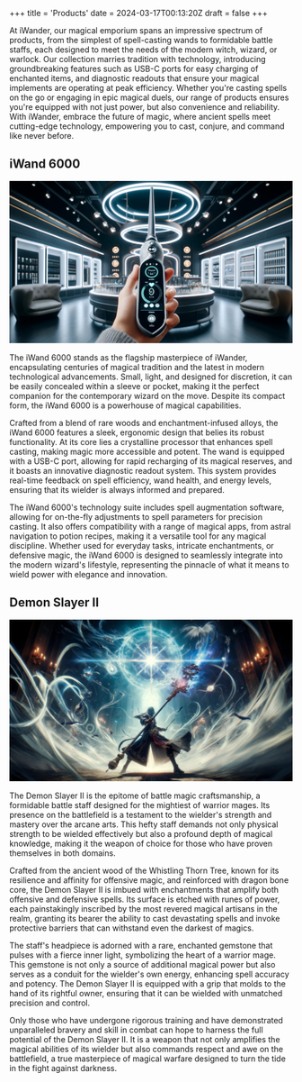 +++
title = 'Products'
date = 2024-03-17T00:13:20Z
draft = false
+++

At iWander, our magical emporium spans an impressive spectrum of products, from the simplest of spell-casting wands to formidable battle staffs, each designed to meet the needs of the modern witch, wizard, or warlock. Our collection marries tradition with technology, introducing groundbreaking features such as USB-C ports for easy charging of enchanted items, and diagnostic readouts that ensure your magical implements are operating at peak efficiency. Whether you're casting spells on the go or engaging 
in epic magical duels, our range of products ensures you're equipped with not just power, but also convenience and reliability. With iWander, embrace the future of magic, where ancient spells meet cutting-edge technology, empowering you to cast, conjure, and command like never before.

## iWand 6000

![iWand6000](iwand6000.jpg "iWand 6000")

The iWand 6000 stands as the flagship masterpiece of iWander, encapsulating centuries of magical tradition and the latest in modern technological advancements. Small, light, and designed for discretion, it can be easily concealed within a sleeve or pocket, making it the perfect companion for the contemporary wizard on the move. Despite its compact form, the iWand 6000 is a powerhouse of magical capabilities.

Crafted from a blend of rare woods and enchantment-infused alloys, the iWand 6000 features a sleek, ergonomic design that belies its robust functionality. At its core lies a crystalline processor that enhances spell casting, making magic more accessible and potent. The wand is 
equipped with a USB-C port, allowing for rapid recharging of its magical reserves, and it boasts an innovative diagnostic readout system. This system provides real-time feedback on spell efficiency, wand health, and energy levels, ensuring that its wielder is always informed and prepared.

The iWand 6000's technology suite includes spell augmentation software, allowing for on-the-fly adjustments to spell parameters for precision casting. It also offers compatibility with a range of magical apps, from astral navigation to potion recipes, making it a versatile tool for any magical discipline. Whether used for everyday tasks, intricate enchantments, or defensive magic, the iWand 6000 is designed to seamlessly integrate into the modern wizard's lifestyle, representing the pinnacle of what it means to wield power with elegance and innovation.

## Demon Slayer II

![Demon Slayer II](demonslayer.jpg "Demon Slayer II")

The Demon Slayer II is the epitome of battle magic craftsmanship, a formidable battle staff designed for the mightiest of warrior mages. Its presence on the battlefield is a testament to the wielder's strength and mastery over the arcane arts. This hefty staff demands not only 
physical strength to be wielded effectively but also a profound depth of magical knowledge, making it the weapon of choice for those who have proven themselves in both domains.

Crafted from the ancient wood of the Whistling Thorn Tree, known for its resilience and affinity for offensive magic, and reinforced with dragon bone core, the Demon Slayer II is imbued with enchantments that amplify both offensive and defensive spells. Its surface is etched with runes of power, each painstakingly inscribed by the most revered magical artisans in the realm, granting its bearer the ability to cast devastating spells and invoke protective barriers that can withstand even the darkest of magics.

The staff's headpiece is adorned with a rare, enchanted gemstone that pulses with a fierce inner light, symbolizing the heart of a warrior mage. This gemstone is not only a source of additional magical power but also serves as a conduit for the wielder's own energy, enhancing spell accuracy and potency. The Demon Slayer II is equipped with a grip that molds to the hand of its rightful owner, ensuring that it can be wielded with unmatched precision and control.

Only those who have undergone rigorous training and have demonstrated unparalleled bravery and skill in combat can hope to harness the full potential of the Demon Slayer II. It is a weapon that not only amplifies the magical abilities of its wielder but also commands respect and awe on the 
battlefield, a true masterpiece of magical warfare designed to turn the tide in the fight against darkness.
